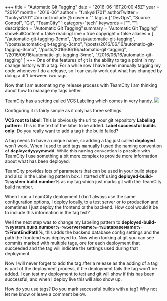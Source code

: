 +++
title = "Automatic Git Tagging"
date = "2016-06-16T20:00:45Z"
year = "2016"
month= "2016-06"
author = "funkysi1701"
authorTwitter = "funkysi1701" #do not include @
cover = ""
tags = ["DevOps",  "Source Control", "Git", "TeamCity" ]
category="tech"
keywords = ["", ""]
description =  "Automatic Git Tagging"
summary = "Automatic Git Tagging"
showFullContent = false
readingTime = true
copyright = false
aliases = [
    "/automatic-git-tagging-3cmo",
    "/posts/automatic-git-tagging",
    "/posts/automatic-git-tagging-3cmo",
    "/posts/2016/06/16/automatic-git-tagging-3cmo",
    "/posts/2016/06/16/automatic-git-tagging",
    "/2016/06/16/automatic-git-tagging-3cmo",
    "/2016/06/16/automatic-git-tagging"
]
+++
One of the features of git is the ability to tag a point in my change history with a tag. For a while now I have been manually tagging my code whenever I do a release, so I can easily work out what has changed by doing a diff between two tags.

Now that I am automating my release process with TeamCity I am thinking about how to manage my tags better.

TeamCity has a setting called VCS Labeling which comes in very handy.
![](https://storageaccountblog9f5d.blob.core.windows.net/blazor/wp-content/uploads/2016/06/Untitled.jpg?w=1595&ssl=1)

Configuring it is fairly simple as it only has three settings.

**VCS root to label**: This is obviously the url to your git repository
**Labeling pattern**: This is the text of the label to be added.
**Label successful builds only**: Do you really want to add a tag if the build failed?

A tag needs to have a unique name, so adding a tag just called **deployed** won’t work. When I used to add tags manually I used the naming convention of **deployedyyyymmdd**.  While this naming convention is possible with TeamCity I use something a bit more complex to provide more information about what has been deployed.

TeamCity provides lots of parameters that can be used in your build steps and also in the Labeling pattern box. I started off using **deployed-build-%system.build.number%** as my tag which just marks git with the TeamCity build number.

When I run a TeamCity deployment I don’t always use the same configuration options, I deploy locally, to a test server or to production and sometimes I just deploy the frontend or the backend. How cool would it be to include this information in the tag text?

Well the next step was to change my Labeling pattern to **deployed-build-%system.build.number%-%ServerName%-%DatabaseName%-%FrontEndPath%**, this adds the backend database config settings and the path the frontend was deployed to. Now when looking at git you can see commits marked with multiple tags, one for each deployment that succeeded and the tag will indicate the settings used during that deployment.

Now I will never forget to add the tag after a release as the adding of a tag is part of the deployment process, if the deployment fails the tag won’t be added. I can test my deployment to test and git will show if this has been successful, and when I deploy live this will also show up.

How do you use tags? Do you mark successful builds with a tag? Why not let me know or leave a comment below.